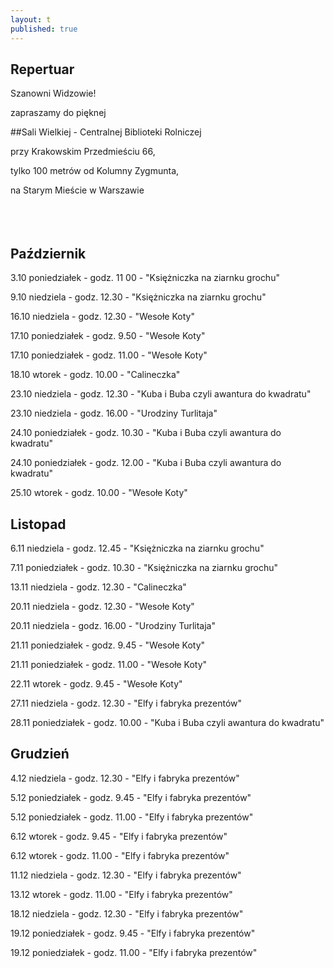 ```yaml
---
layout: t
published: true
---
```
















## Repertuar  


Szanowni Widzowie!

zapraszamy do pięknej 

##Sali Wielkiej - Centralnej Biblioteki Rolniczej

przy Krakowskim Przedmieściu 66,

tylko 100 metrów od Kolumny Zygmunta, 

na Starym Mieście w Warszawie
<br /><br /><br /><br /> 




## Październik

3.10 poniedziałek - godz. 11 00 - "Księżniczka na ziarnku grochu"

9.10 niedziela - godz. 12.30 - "Księżniczka na ziarnku grochu"

16.10 niedziela - godz. 12.30 - "Wesołe Koty"

17.10 poniedziałek - godz. 9.50 - "Wesołe Koty"

17.10 poniedziałek - godz. 11.00 - "Wesołe Koty"

18.10 wtorek - godz. 10.00 - "Calineczka"

23.10 niedziela - godz. 12.30 - "Kuba i Buba czyli awantura do kwadratu"

23.10 niedziela - godz. 16.00 - "Urodziny Turlitaja"

24.10 poniedziałek - godz. 10.30 - "Kuba i Buba czyli awantura do kwadratu"

24.10 poniedziałek - godz. 12.00 - "Kuba i Buba czyli awantura do kwadratu"

25.10 wtorek - godz. 10.00 - "Wesołe Koty"

## Listopad

6.11 niedziela - godz. 12.45 - "Księżniczka na ziarnku grochu"

7.11 poniedziałek - godz. 10.30 - "Księżniczka na ziarnku grochu"

13.11 niedziela - godz. 12.30 - "Calineczka"

20.11 niedziela - godz. 12.30 - "Wesołe Koty"

20.11 niedziela - godz. 16.00 - "Urodziny Turlitaja"

21.11 poniedziałek - godz. 9.45 - "Wesołe Koty"

21.11 poniedziałek - godz. 11.00 - "Wesołe Koty"

22.11 wtorek - godz. 9.45 - "Wesołe Koty"

27.11 niedziela - godz. 12.30 - "Elfy i fabryka prezentów"

28.11 poniedziałek - godz. 10.00 - "Kuba i Buba czyli awantura do kwadratu"

## Grudzień

4.12 niedziela - godz. 12.30 - "Elfy i fabryka prezentów"

5.12 poniedziałek - godz. 9.45 - "Elfy i fabryka prezentów"

5.12 poniedziałek -  godz. 11.00 - "Elfy i fabryka prezentów"

6.12 wtorek - godz. 9.45 - "Elfy i fabryka prezentów"

6.12 wtorek - godz. 11.00 - "Elfy i fabryka prezentów"

11.12 niedziela - godz. 12.30 - "Elfy i fabryka prezentów"

13.12 wtorek - godz. 11.00 - "Elfy i fabryka prezentów"

18.12 niedziela - godz. 12.30 - "Elfy i fabryka prezentów"

19.12 poniedziałek - godz. 9.45 - "Elfy i fabryka prezentów"

19.12 poniedziałek - godz. 11.00 - "Elfy i fabryka prezentów"

